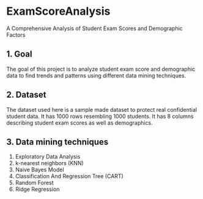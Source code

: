 # ExamScoreAnalysis
A Comprehensive Analysis of Student Exam Scores and Demographic Factors

## 1. Goal
The goal of this project is to analyze student exam score and demographic data to find trends and patterns using different data mining techniques.

## 2. Dataset
The dataset used here is a sample made dataset to protect real confidential student data. It has 1000 rows resembling 1000 students. It has 8 columns describing student exam scores as well as demographics.

## 3. Data mining techniques 
1. Exploratory Data Analysis
2. k-nearest neighbors (KNN)
3. Naive Bayes Model
4. Classification And Regression Tree (CART)
5. Random Forest
6. Ridge Regression
